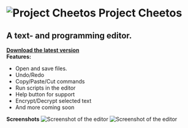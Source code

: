 # ![Project Cheetos](https://github.com/RiadZX/ProjectCheetos/blob/main/logo.png) Project Cheetos

## A text- and programming editor.
**[**Download the latest version**](https://github.com/RiadZX/ProjectCheetos/releases)**<br>
**Features:**
  * Open and save files.
  * Undo/Redo 
  * Copy/Paste/Cut commands
  * Run scripts in the editor
  * Help button for support
  * Encrypt/Decrypt selected text
  * And more coming soon

**Screenshots**
![Screenshot of the editor](https://github.com/RiadZX/ProjectCheetos/blob/main/ProjectCheetos/Resources/screenshotdark1.png "Screenshot 1")
![Screenshot of the editor](https://github.com/RiadZX/ProjectCheetos/blob/main/ProjectCheetos/Resources/screenshotlight1.png "Screenshot 2")













































